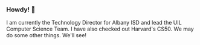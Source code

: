 ### Howdy! 👋

I am currently the Technology Director for Albany ISD and lead the UIL Computer Science Team.  I have also checked out Harvard's CS50.  We may do some other things.  We'll see!

<!--
**Whyzdom/Whyzdom** is a ✨ _special_ ✨ repository because its `README.md` (this file) appears on your GitHub profile.

Here are some ideas to get you started:

- 🔭 I’m currently working on ...
- 🌱 I’m currently learning ...
- 👯 I’m looking to collaborate on ...
- 🤔 I’m looking for help with ...
- 💬 Ask me about ...
- 📫 How to reach me: ...
- 😄 Pronouns: ...
- ⚡ Fun fact: ...
-->
